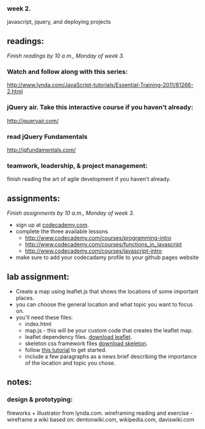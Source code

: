 ### week 2.
javascript, jquery, and deploying projects


## readings:
_Finish readings by 10 a.m., Monday of week 3._

### Watch and follow along with this series:
http://www.lynda.com/JavaScript-tutorials/Essential-Training-2011/81266-2.html

### jQuery air. Take this interactive course if you haven't already:
http://jqueryair.com/

### read jQuery Fundamentals
http://jqfundamentals.com/

### teamwork, leadership, & project management:
finish reading the art of agile development if you haven't already.

## assignments:
_Finish assignments by 10 a.m., Monday of week 3._

- sign up at [codecademy.com](http://codecademy.com).
- complete the three available lessons
  - http://www.codecademy.com/courses/programming-intro
  - http://www.codecademy.com/courses/functions_in_javascript
  - http://www.codecademy.com/courses/javascript-intro
- make sure to add your codecadamy profile to your github pages website

## lab assignment:  
- Create a map using leaflet.js that shows the locations of some important places.  
- you can choose the general location and what topic you want to focus on.  
- you'll need these files:  
  - index.html  
  - map.js - this will be your custom code that creates the leaflet map.  
  - leaflet dependency files. [download leaflet](http://leaflet.cloudmade.com/).  
  - skeleton css framework files [download skeleton]().  
  - follow [this tutorial](http://leaflet.cloudmade.com/examples/quick-start.html) to get started.  
  - include a few paragraphs as a news brief describing the importance of the location and topic you chose.  


## notes:  

### design & prototyping:
fireworks + illustrator from lynda.com.
wireframing reading and exercise - wireframe a wiki based on:
dentonwiki.com, wikipedia.com, daviswiki.com